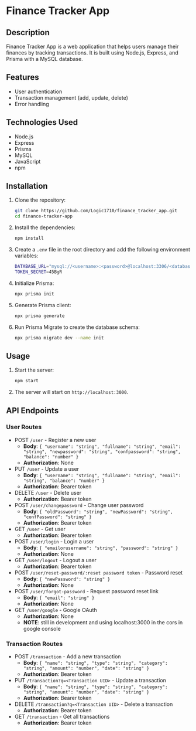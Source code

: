 # Finance Tracker App

## Description
Finance Tracker App is a web application that helps users manage their finances by tracking transactions. It is built using Node.js, Express, and Prisma with a MySQL database.

## Features
- User authentication
- Transaction management (add, update, delete)
- Error handling

## Technologies Used
- Node.js
- Express
- Prisma
- MySQL
- JavaScript
- npm

## Installation

1. Clone the repository:
   ```sh
   git clone https://github.com/Logic1710/finance_tracker_app.git
   cd finance-tracker-app
    ```
2. Install the dependencies:
    ```sh
    npm install
    ```
3. Create a `.env` file in the root directory and add the following environment variables:
    ```sh
    DATABASE_URL="mysql://<username>:<password>@localhost:3306/<database-name>?schema=public"
    TOKEN_SECRET=45BgR
    ```
4. Initialize Prisma:
    ```sh
    npx prisma init
    ```   
5. Generate Prisma client:
    ```sh
    npx prisma generate
    ```
6. Run Prisma Migrate to create the database schema:
    ```sh
    npx prisma migrate dev --name init
    ```
    
## Usage

1. Start the server:
    ```sh
    npm start
    ```
2. The server will start on `http://localhost:3000`.

## API Endpoints

### User Routes

- POST `/user` - Register a new user
   - **Body**: `{ "username": "string", "fullname": "string", "email": "string", "newpassword": "string", "confpassword": "string", "balance": "number" }`
   - **Authorization**: None
- PUT `/user` - Update a user
   - **Body**: `{ "username": "string", "fullname": "string", "email": "string", "balance": "number" }`
   - **Authorization**: Bearer token
- DELETE `/user` - Delete user
   - **Authorization**: Bearer token
- POST `/user/changepassword` - Change user password
   - **Body**: `{ "oldPassword": "string", "newPassword": "string", "confPassword": "string" }`
   - **Authorization**: Bearer token
- GET `/user` - Get user
   - **Authorization**: Bearer token
- POST `/user/login` - Login a user
   - **Body**: `{ "emailorusername": "string", "password": "string" }`
   - **Authorization**: None
- GET `/user/logout` - Logout a user
   - **Authorization**: Bearer token
- POST `/user/reset-password/:reset password token` - Password reset
   - **Body**: `{ "newPassword": "string" }`
   - **Authorization**: None
- POST `/user/forgot-password` - Request password reset link
   - **Body**: `{ "email": "string" }`
   - **Authorization**: None
- GET `/user/google` - Google OAuth
   - **Authorization**: None
   - **NOTE**: still in development and using localhost:3000 in the cors in google console

### Transaction Routes

- POST `/transaction` - Add a new transaction
   - **Body**: `{ "name": "string", "type": "string", "category": "string", "amount": "number", "date": "string" }`
   - **Authorization**: Bearer token
- PUT `/transaction?q=<Transaction UID>` - Update a transaction
   - **Body**: `{ "name": "string", "type": "string", "category": "string", "amount": "number", "date": "string" }`
   - **Authorization**: Bearer token
- DELETE `/transaction?q=<Transaction UID>` - Delete a transaction
   - **Authorization**: Bearer token
- GET `/transaction` - Get all transactions
   - **Authorization**: Bearer token
   
   
